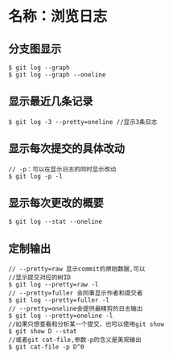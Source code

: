 # 名称：浏览日志
## 分支图显示

```code
$ git log --graph
$ git log --graph --oneline
```

## 显示最近几条记录

```code
$ git log -3 --pretty=oneline //显示3条日志
```

## 显示每次提交的具体改动

```code
// -p：可以在显示日志的同时显示改动
$ git log -p -l
```

## 显示每次更改的概要

```code
$ git log --stat --oneline
```

## 定制输出

```code
// --pretty=raw 显示commit的原始数据,可以
//显示提交对应的树ID
$ git log --pretty=raw -l
// --pretty=fuller 会同事显示作者和提交者
$ git log --pretty=fuller -l
// --pretty=oneline会提供最精剪的日志输出
$ git log --pretty=oneline -l
//如果只想查看和分析某一个提交，也可以使用git show
$ git show D --stat
//或者git cat-file,参数-p的含义是美观输出
$ git cat-file -p D^0

```
